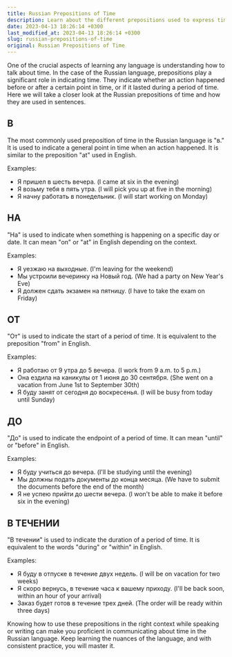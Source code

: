 ```yaml
---
title: Russian Prepositions of Time
description: Learn about the different prepositions used to express time in Russian language
date: 2023-04-13 18:26:14 +0300
last_modified_at: 2023-04-13 18:26:14 +0300
slug: russian-prepositions-of-time
original: Russian Prepositions of Time
---
```

One of the crucial aspects of learning any language is understanding how to talk about time. In the case of the Russian language, prepositions play a significant role in indicating time. They indicate whether an action happened before or after a certain point in time, or if it lasted during a period of time. Here we will take a closer look at the Russian prepositions of time and how they are used in sentences.

## В

The most commonly used preposition of time in the Russian language is "в." It is used to indicate a general point in time when an action happened. It is similar to the preposition "at" used in English.

Examples:

- Я пришел в шесть вечера. (I came at six in the evening)
- Я возьму тебя в пять утра. (I will pick you up at five in the morning)
- Я начну работать в понедельник. (I will start working on Monday)

## НА

"На" is used to indicate when something is happening on a specific day or date. It can mean "on" or "at" in English depending on the context.

Examples:

- Я уезжаю на выходные. (I'm leaving for the weekend)
- Мы устроили вечеринку на Новый год. (We had a party on New Year's Eve)
- Я должен сдать экзамен на пятницу. (I have to take the exam on Friday)

## ОТ 
"От" is used to indicate the start of a period of time. It is equivalent to the preposition "from" in English.

Examples:

- Я работаю от 9 утра до 5 вечера. (I work from 9 a.m. to 5 p.m.)
- Она ездила на каникулы от 1 июня до 30 сентября. (She went on a vacation from June 1st to September 30th)
- Я буду занят от сегодня до воскресенья. (I will be busy from today until Sunday)

## ДО

"До" is used to indicate the endpoint of a period of time. It can mean "until" or "before" in English.

Examples:

- Я буду учиться до вечера. (I'll be studying until the evening)
- Мы должны подать документы до конца месяца. (We have to submit the documents before the end of the month)
- Я не успею прийти до шести вечера. (I won't be able to make it before six in the evening)

## В ТЕЧЕНИИ 

"В течении" is used to indicate the duration of a period of time. It is equivalent to the words "during" or "within" in English.

Examples:

- Я буду в отпуске в течение двух недель. (I will be on vacation for two weeks)
- Я скоро вернусь, в течение часа к вашему приходу. (I'll be back soon, within an hour of your arrival)
- Заказ будет готов в течение трех дней. (The order will be ready within three days)

Knowing how to use these prepositions in the right context while speaking or writing can make you proficient in communicating about time in the Russian language. Keep learning the nuances of the language, and with consistent practice, you will master it.